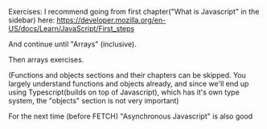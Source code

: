 
Exercises: I recommend going from first chapter("What is Javascript" in the sidebar) here: 
https://developer.mozilla.org/en-US/docs/Learn/JavaScript/First_steps

And continue until "Arrays" (inclusive).

Then arrays exercises.

(Functions and objects sections and their chapters can be skipped. You largely understand functions and objects already, and since we'll end up using Typescript(builds on top of Javascript), which has it's own type system, the "objects" section is not very important)

For the next time (before FETCH)
"Asynchronous Javascript" is also good